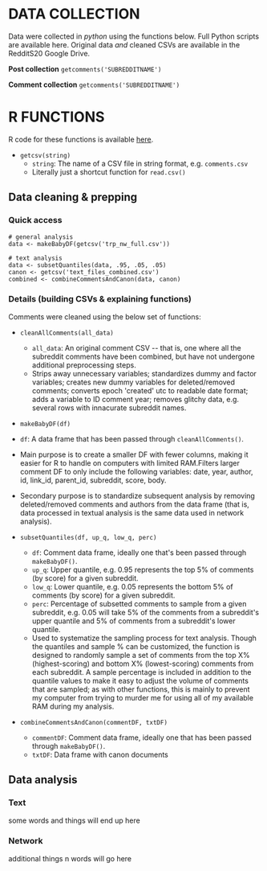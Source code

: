# DATA COLLECTION

Data were collected in *python* using the functions below. Full Python scripts are available here. Original data _and_ cleaned CSVs are available in the RedditS20 Google Drive. 

**Post collection**
`getcomments('SUBREDDITNAME')`

**Comment collection**
`getcomments('SUBREDDITNAME')`

# R FUNCTIONS
R code for these functions is available [here](https://github.com/sebolden/reddit/blob/master/all_functions.r).

* `getcsv(string)`
  * `string`: The name of a CSV file in string format, e.g. `comments.csv`
  * Literally just a shortcut function for `read.csv()`

## Data cleaning & prepping

### Quick access 
```{r}
# general analysis 
data <- makeBabyDF(getcsv('trp_nw_full.csv'))

# text analysis
data <- subsetQuantiles(data, .95, .05, .05)
canon <- getcsv('text_files_combined.csv')
combined <- combineCommentsAndCanon(data, canon)
```
### Details (building CSVs & explaining functions)

Comments were cleaned using the below set of functions:

* `cleanAllComments(all_data)`
  * `all_data`: An original comment CSV -- that is, one where all the subreddit comments have been combined, but have not undergone additional preprocessing steps. 
  * Strips away unnecessary variables; standardizes dummy and factor variables; creates new dummy variables for deleted/removed comments; converts epoch 'created' utc to readable date format; adds a variable to ID comment year; removes glitchy data, e.g. several rows with innacurate subreddit names.
  
*  `makeBabyDF(df)`
  * `df`: A data frame that has been passed through `cleanAllComments()`. 
  * Main purpose is to create a smaller DF with fewer columns, making it easier for R to handle on computers with limited RAM.Filters larger comment DF to only include the following variables: date, year, author, id, link_id, parent_id, subreddit, score, body.  
  * Secondary purpose is to standardize subsequent analysis by removing deleted/removed comments and authors from the data frame (that is, data processed in textual analysis is the same data used in network analysis). 
  
* `subsetQuantiles(df, up_q, low_q, perc)`
  * `df`: Comment data frame, ideally one that's been passed through `makeBabyDF()`.
  * `up_q`: Upper quantile, e.g. 0.95 represents the top 5% of comments (by score) for a given subreddit.
  * `low_q`: Lower quantile, e.g. 0.05 represents the bottom 5% of comments (by score) for a given subreddit.
  * `perc`: Percentage of subsetted comments to sample from a given subreddit, e.g. 0.05 will take 5% of the comments from a subreddit's upper quantile and 5% of comments from a subreddit's lower quantile. 
  * Used to systematize the sampling process for text analysis. Though the quantiles and sample % can be customized, the function is designed to randomly sample a set of comments from the top X% (highest-scoring) and bottom X% (lowest-scoring) comments from each subreddit. A sample percentage is included in addition to the quantile values to make it easy to adjust the volume of comments that are sampled; as with other functions, this is mainly to prevent my computer from trying to murder me for using all of my available RAM during my analysis.
  
* `combineCommentsAndCanon(commentDF, txtDF)`
   * `commentDF`: Comment data frame, ideally one that has been passed through `makeBabyDF()`. 
   * `txtDF`: Data frame with canon documents
 
 ## Data analysis
 
 ### Text
 some words and things will end up here
 
 ### Network
additional things n words will go here
   
   
   
